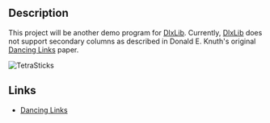 
## Description

This project will be another demo program for [DlxLib](https://github.com/taylorjg/DlxLib).
Currently, [DlxLib](https://github.com/taylorjg/DlxLib) does not support secondary columns
as described in Donald E. Knuth's original
[Dancing Links](http://arxiv.org/pdf/cs/0011047v1.pdf "Dancing Links") paper.

![TetraSticks](https://raw.github.com/taylorjg/TetraSticks/master/Images/TetraSticks.png)

## Links

* [Dancing Links](http://arxiv.org/pdf/cs/0011047v1.pdf "Dancing Links")
